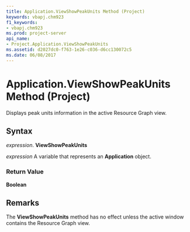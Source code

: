 ```yaml
---
title: Application.ViewShowPeakUnits Method (Project)
keywords: vbapj.chm923
f1_keywords:
- vbapj.chm923
ms.prod: project-server
api_name:
- Project.Application.ViewShowPeakUnits
ms.assetid: d2027dc0-f763-1e26-c036-d6cc130072c5
ms.date: 06/08/2017
---
```



# Application.ViewShowPeakUnits Method (Project)

Displays peak units information in the active Resource Graph view.


## Syntax

 _expression_. **ViewShowPeakUnits**

 _expression_ A variable that represents an **Application** object.


### Return Value

 **Boolean**


## Remarks

The **ViewShowPeakUnits** method has no effect unless the active window contains the Resource Graph view.


